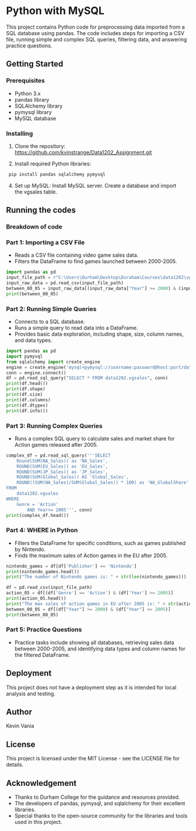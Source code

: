 # Python with MySQL 
This project contains Python code for preprocessing data imported from a SQL database using pandas. The code includes steps for importing a CSV file, running simple and complex SQL queries, filtering data, and answering practice questions.

## Getting Started

### Prerequisites
- Python 3.x
- pandas library
- SQLAlchemy library
- pymysql library
- MySQL database

### Installing
1. Clone the repository:
   https://github.com/kvinstrange/Data1202_Assignment.git
   
3. Install required Python libraries:
```bash
 pip install pandas sqlalchemy pymysql
 ```

4. Set up MySQL:
 Install MySQL server.
 Create a database and import the vgsales table.
   

## Running the codes
### Breakdown of code
### Part 1: Importing a CSV File
- Reads a CSV file containing video game sales data.
- Filters the DataFrame to find games launched between 2000-2005.

```python
import pandas as pd
input_file_path = r"C:\Users\Durham\Desktop\Duraham\Courses\data1202\vgsales.csv"
input_raw_data = pd.read_csv(input_file_path)
between_00_05 = input_raw_data[(input_raw_data["Year"] >= 2000) & (input_raw_data["Year"] <= 2005)]
print(between_00_05)
```


### Part 2: Running Simple Queries
- Connects to a SQL database.
- Runs a simple query to read data into a DataFrame.
- Provides basic data exploration, including shape, size, column names, and data types.

```python
import pandas as pd
import pymysql
from sqlalchemy import create_engine
engine = create_engine('mysql+pymysql://username:password@host:port/database')
conn = engine.connect()
df = pd.read_sql_query("SELECT * FROM data1202.vgsales", conn)
print(df.head())
print(df.shape)
print(df.size)
print(df.columns)
print(df.dtypes)
print(df.info())
```


### Part 3: Running Complex Queries
- Runs a complex SQL query to calculate sales and market share for Action games released after 2005.

```python
complex_df = pd.read_sql_query('''SELECT
    Round(SUM(NA_Sales)) as 'NA_Sales',
    ROUND(SUM(EU_Sales)) as 'EU_Sales',
    ROUND(SUM(JP_Sales)) as 'JP_Sales',
    ROUND(SUM(Global_Sales)) AS 'Global_Sales',
    ROUND((SUM(NA_Sales)/SUM(Global_Sales)) * 100) as 'NA_GlobalShare'
FROM
    data1202.vgsales
WHERE
    Genre = 'Action'
        AND Year>= 2005''', conn)
print(complex_df.head())
```


### Part 4: WHERE in Python
- Filters the DataFrame for specific conditions, such as games published by Nintendo.
- Finds the maximum sales of Action games in the EU after 2005.

```python
nintendo_games = df[df['Publisher'] == 'Nintendo']
print(nintendo_games.head())
print("The number of Nintendo games is: " + str(len(nintendo_games)))

df = pd.read_csv(input_file_path)
action_05 = df[(df['Genre'] == 'Action') & (df['Year'] >= 2005)]
print(action_05.head())
print("The max sales of action games in EU after 2005 is: " + str(action_05.EU_Sales.max()))
between_00_05 = df[(df["Year"] >= 2000) & (df["Year"] <= 2005)]
print(between_00_05)
```


### Part 5: Practice Questions
- Practice tasks include showing all databases, retrieving sales data between 2000-2005, and identifying data types and column names for the filtered DataFrame.

  
## Deployment
This project does not have a deployment step as it is intended for local analysis and testing.

## Author
Kevin Vania

## License
This project is licensed under the MIT License - see the LICENSE file for details.

## Acknowledgement
- Thanks to Durham College for the guidance and resources provided.
- The developers of pandas, pymysql, and sqlalchemy for their excellent libraries.
- Special thanks to the open-source community for the libraries and tools used in this project.









